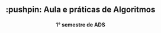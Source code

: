 <h2 align="center"> :pushpin: Aula e práticas de Algoritmos</h2>
<h4 align="center">1° semestre de ADS</h4
